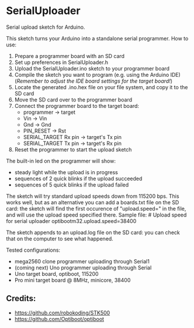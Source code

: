 # SerialUploader
Serial upload sketch for Arduino.

This sketch turns your Arduino into a standalone serial programmer.
How to use:

1. Prepare a programmer board with an SD card
2. Set up preferences in SerialUploader.h
3. Upload the SerialUploader.ino sketch to your programmer board
4. Compile the sketch you want to program (e.g. using the Arduino IDE)
   (_Remember to adjust the IDE board settings for the target board!_)
5. Locate the generated <sketch>.ino.hex file on your file system, and copy it to the SD card
6. Move the SD card over to the programmer board
7. Connect the programmer board to the target board:
    - programmer            -> target
    - Vin                   -> Vin
    - Gnd                   -> Gnd
    - PIN_RESET             -> Rst
    - SERIAL_TARGET Rx pin  -> target's Tx pin
    - SERIAL_TARGET Tx pin  -> target's Rx pin
8. Reset the programmer to start the upload sketch

The built-in led on the programmer will show:
- steady light while the upload is in progress
- sequences of 2 quick blinks if the upload succeeded
- sequences of 5 quick blinks if the upload failed

The sketch will try standard upload speeds down from 115200 bps. This works well, but as an alternative you can add a
boards.txt file on the SD card: the sketch will find the first occurence of "upload.speed=" in the file, and will use
the upload speed specified there.
Sample file:
    # Upload speed for serial uploader
    optibootm32.upload.speed=38400

The sketch appends to an upload.log file on the SD card: you can check that on the computer to see what happened.

Tested configurations:
- mega2560 clone programmer uploading through Serial1
- (coming next) Uno programmer uploading through Serial
- Uno target board, optiboot, 115200
- Pro mini target board @ 8MHz, minicore, 38400

## Credits:
- https://github.com/robokoding/STK500
- https://github.com/Optiboot/optiboot
